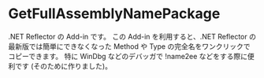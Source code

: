 GetFullAssemblyNamePackage
==========================

.NET Reflector の Add-in です。
この Add-in を利用すると、.NET Reflector の最新版では簡単にできなくなった Method や Type の完全名をワンクリックでコピーできます。
特に WinDbg などのデバッガで !name2ee などをする際に便利です (そのために作りました)。
